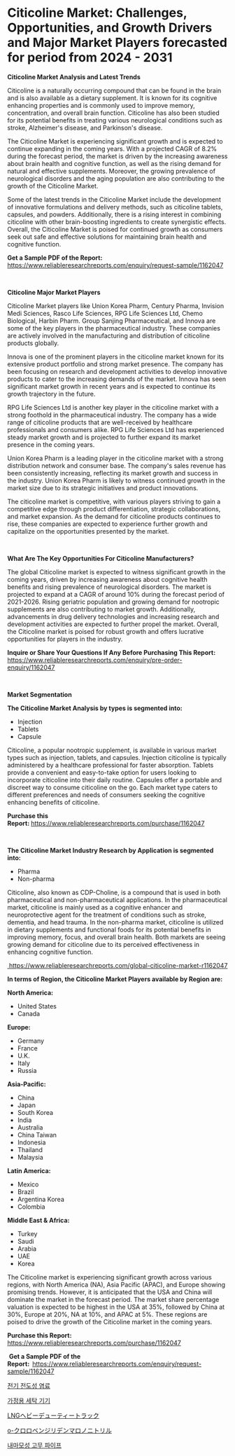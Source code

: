 <p><h1>Citicoline Market: Challenges, Opportunities, and Growth Drivers and Major Market Players forecasted for period from 2024 - 2031</h1></p><p><strong>Citicoline Market Analysis and Latest Trends</strong></p>
<p><p>Citicoline is a naturally occurring compound that can be found in the brain and is also available as a dietary supplement. It is known for its cognitive enhancing properties and is commonly used to improve memory, concentration, and overall brain function. Citicoline has also been studied for its potential benefits in treating various neurological conditions such as stroke, Alzheimer's disease, and Parkinson's disease.</p><p>The Citicoline Market is experiencing significant growth and is expected to continue expanding in the coming years. With a projected CAGR of 8.2% during the forecast period, the market is driven by the increasing awareness about brain health and cognitive function, as well as the rising demand for natural and effective supplements. Moreover, the growing prevalence of neurological disorders and the aging population are also contributing to the growth of the Citicoline Market.</p><p>Some of the latest trends in the Citicoline Market include the development of innovative formulations and delivery methods, such as citicoline tablets, capsules, and powders. Additionally, there is a rising interest in combining citicoline with other brain-boosting ingredients to create synergistic effects. Overall, the Citicoline Market is poised for continued growth as consumers seek out safe and effective solutions for maintaining brain health and cognitive function.</p></p>
<p><strong>Get a Sample PDF of the Report:&nbsp;</strong> <a href="https://www.reliableresearchreports.com/enquiry/request-sample/1162047">https://www.reliableresearchreports.com/enquiry/request-sample/1162047</a></p>
<p>&nbsp;</p>
<p><strong>Citicoline Major Market Players</strong></p>
<p><p>Citicoline Market players like Union Korea Pharm, Century Pharma, Invision Medi Sciences, Rasco Life Sciences, RPG Life Sciences Ltd, Chemo Biological, Harbin Pharm. Group Sanjing Pharmaceutical, and Innova are some of the key players in the pharmaceutical industry. These companies are actively involved in the manufacturing and distribution of citicoline products globally.</p><p>Innova is one of the prominent players in the citicoline market known for its extensive product portfolio and strong market presence. The company has been focusing on research and development activities to develop innovative products to cater to the increasing demands of the market. Innova has seen significant market growth in recent years and is expected to continue its growth trajectory in the future.</p><p>RPG Life Sciences Ltd is another key player in the citicoline market with a strong foothold in the pharmaceutical industry. The company has a wide range of citicoline products that are well-received by healthcare professionals and consumers alike. RPG Life Sciences Ltd has experienced steady market growth and is projected to further expand its market presence in the coming years.</p><p>Union Korea Pharm is a leading player in the citicoline market with a strong distribution network and consumer base. The company's sales revenue has been consistently increasing, reflecting its market growth and success in the industry. Union Korea Pharm is likely to witness continued growth in the market size due to its strategic initiatives and product innovations.</p><p>The citicoline market is competitive, with various players striving to gain a competitive edge through product differentiation, strategic collaborations, and market expansion. As the demand for citicoline products continues to rise, these companies are expected to experience further growth and capitalize on the opportunities presented by the market.</p></p>
<p>&nbsp;</p>
<p><strong>What Are The Key Opportunities For Citicoline Manufacturers?</strong></p>
<p><p>The global Citicoline market is expected to witness significant growth in the coming years, driven by increasing awareness about cognitive health benefits and rising prevalence of neurological disorders. The market is projected to expand at a CAGR of around 10% during the forecast period of 2021-2026. Rising geriatric population and growing demand for nootropic supplements are also contributing to market growth. Additionally, advancements in drug delivery technologies and increasing research and development activities are expected to further propel the market. Overall, the Citicoline market is poised for robust growth and offers lucrative opportunities for players in the industry.</p></p>
<p><strong>Inquire or Share Your Questions If Any Before Purchasing This Report:</strong> <a href="https://www.reliableresearchreports.com/enquiry/pre-order-enquiry/1162047">https://www.reliableresearchreports.com/enquiry/pre-order-enquiry/1162047</a></p>
<p>&nbsp;</p>
<p><strong>Market Segmentation</strong></p>
<p><strong>The Citicoline Market Analysis by types is segmented into:</strong></p>
<p><ul><li>Injection</li><li>Tablets</li><li>Capsule</li></ul></p>
<p><p>Citicoline, a popular nootropic supplement, is available in various market types such as injection, tablets, and capsules. Injection citicoline is typically administered by a healthcare professional for faster absorption. Tablets provide a convenient and easy-to-take option for users looking to incorporate citicoline into their daily routine. Capsules offer a portable and discreet way to consume citicoline on the go. Each market type caters to different preferences and needs of consumers seeking the cognitive enhancing benefits of citicoline.</p></p>
<p><strong>Purchase this Report:&nbsp;</strong><a href="https://www.reliableresearchreports.com/purchase/1162047">https://www.reliableresearchreports.com/purchase/1162047</a></p>
<p>&nbsp;</p>
<p><strong>The Citicoline Market Industry Research by Application is segmented into:</strong></p>
<p><ul><li>Pharma</li><li>Non-pharma</li></ul></p>
<p><p>Citicoline, also known as CDP-Choline, is a compound that is used in both pharmaceutical and non-pharmaceutical applications. In the pharmaceutical market, citicoline is mainly used as a cognitive enhancer and neuroprotective agent for the treatment of conditions such as stroke, dementia, and head trauma. In the non-pharma market, citicoline is utilized in dietary supplements and functional foods for its potential benefits in improving memory, focus, and overall brain health. Both markets are seeing growing demand for citicoline due to its perceived effectiveness in enhancing cognitive function.</p></p>
<p><a href="https://www.reliableresearchreports.com/global-citicoline-market-r1162047">&nbsp;https://www.reliableresearchreports.com/global-citicoline-market-r1162047</a></p>
<p><strong>In terms of Region, the Citicoline Market Players available by Region are:</strong></p>
<p>
    <p> <strong> North America: </strong>
        <ul>
            <li>United States</li>
            <li>Canada</li>
        </ul>
        </p> 
    <p> <strong> Europe: </strong>
        <ul>
            <li>Germany</li>
            <li>France</li>
            <li>U.K.</li>
            <li>Italy</li>
            <li>Russia</li>
        </ul>
        </p> 
    <p> <strong> Asia-Pacific: </strong>
        <ul>
            <li>China</li>
            <li>Japan</li>
            <li>South Korea</li>
            <li>India</li>
            <li>Australia</li>
            <li>China Taiwan</li>
            <li>Indonesia</li>
            <li>Thailand</li>
            <li>Malaysia</li>
        </ul>
        </p> 
    <p> <strong> Latin America: </strong>
        <ul>
            <li>Mexico</li>
            <li>Brazil</li>
            <li>Argentina Korea</li>
            <li>Colombia</li>
        </ul>
        </p> 
    <p> <strong> Middle East & Africa: </strong>
        <ul>
            <li>Turkey</li>
            <li>Saudi</li>
            <li>Arabia</li>
            <li>UAE</li>
            <li>Korea</li>
        </ul>
    </p>
    </p>
<p><p>The Citicoline market is experiencing significant growth across various regions, with North America (NA), Asia Pacific (APAC), and Europe showing promising trends. However, it is anticipated that the USA and China will dominate the market in the forecast period. The market share percentage valuation is expected to be highest in the USA at 35%, followed by China at 30%, Europe at 20%, NA at 10%, and APAC at 5%. These regions are poised to drive the growth of the Citicoline market in the coming years.</p></p>
<p><strong>Purchase this Report: </strong><a href="https://www.reliableresearchreports.com/purchase/1162047">https://www.reliableresearchreports.com/purchase/1162047</a></p>
<p>&nbsp;<strong>Get a Sample PDF of the Report:&nbsp;&nbsp;</strong><a href="https://www.reliableresearchreports.com/enquiry/request-sample/1162047">https://www.reliableresearchreports.com/enquiry/request-sample/1162047</a></p>
<p><strong></strong></p>
<p><p><a href="https://medium.com/@bubblebutt879567/%EC%A0%84%EA%B8%B0-%EC%A0%84%EB%8F%84%EC%84%B1-%EC%97%BC%EB%A3%8C-%EC%8B%9C%EC%9E%A5-%EA%B7%9C%EB%AA%A8-%EC%8B%9C%EC%9E%A5-%EC%A0%84%EB%A7%9D-%EB%B0%8F-%EC%8B%9C%EC%9E%A5-%EC%98%88%EC%B8%A1-2024%EB%85%84%EB%B6%80%ED%84%B0-2031%EB%85%84%EA%B9%8C%EC%A7%80-b38842be20c9">전기 전도성 염료</a></p><p><a href="https://medium.com/@ukaszduda1/%EA%B5%AD%EB%82%B4-%EC%84%B8%ED%83%81-%EA%B0%80%EC%A0%84%EC%A0%9C%ED%92%88-%EC%8B%9C%EC%9E%A5-%EC%9D%B8%EC%82%AC%EC%9D%B4%ED%8A%B8-%EC%8B%9C%EC%9E%A5-%EB%8F%99%ED%96%A5-%EC%84%B1%EC%9E%A5-2024%EB%85%84%EB%B6%80%ED%84%B0-2031%EB%85%84%EA%B9%8C%EC%A7%80-%EC%98%88%EC%B8%A1-b647221056e0">가정용 세탁 기기</a></p><p><a href="https://medium.com/@elmorunolfsson2023/lng%E9%87%8D%E9%87%8F%E8%BB%8A%E4%B8%A1%E5%B8%82%E5%A0%B4%E8%AA%BF%E6%9F%BB%E3%83%AC%E3%83%9D%E3%83%BC%E3%83%88-%E3%81%9D%E3%81%AE%E6%AD%B4%E5%8F%B2%E3%81%A82024%E5%B9%B4%E3%81%8B%E3%82%892031%E5%B9%B4%E3%81%BE%E3%81%A7%E3%81%AE%E4%BA%88%E6%B8%AC-cd614ad8db3d">LNGヘビーデューティートラック</a></p><p><a href="https://github.com/AdellaPrice2023/Market-Research-Report-List-1/blob/main/581592797954.md">o-クロロベンジリデンマロノニトリル</a></p><p><a href="https://github.com/airdrophoteveryday/Market-Research-Report-List-1/blob/main/911974889451.md">내마모성 고무 파이프</a></p></p>